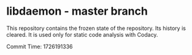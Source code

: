 # libdaemon - master branch

This repository contains the frozen state of the repository.
Its history is cleared. It is used only for static code
analysis with Codacy.

Commit Time: 1726191336